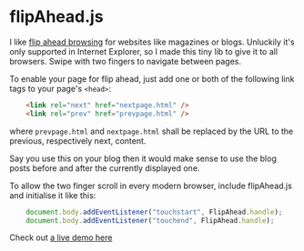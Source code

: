 flipAhead.js
============

I like [flip ahead browsing](http://msdn.microsoft.com/en-us/library/ie/jj883726.aspx) for websites like magazines or blogs. 
Unluckily it's only supported in Internet Explorer, so I made this tiny lib to give it to all browsers. Swipe with two fingers to navigate between pages.

To enable your page for flip ahead, just add one or both of the following link tags to your page's ``<head>``:

```html 
    <link rel="next" href="nextpage.html" />
    <link rel="prev" href="prevpage.html" />
```

where ``prevpage.html`` and ``nextpage.html`` shall be replaced by the URL to the previous, respectively next, content. 

Say you use this on your blog then it would make sense to use the blog posts before and after the currently displayed one. 

To allow the two finger scroll in every modern browser, include flipAhead.js and initialise it like this:

```Javascript 
    document.body.addEventListener("touchstart", FlipAhead.handle);
    document.body.addEventListener("touchend", FlipAhead.handle);
```

Check out [a live demo here](http://avgp.github.io/flipAhead.js/demo)
